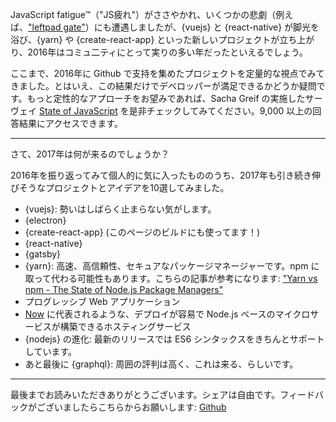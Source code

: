 JavaScript fatigue™（"JS疲れ"）がささやかれ、いくつかの悲劇（例えば、["leftpad gate"](http://developer.telerik.com/featured/left-pad-indicative-fragile-javascript-ecosystem/)）にも遭遇しましたが、{vuejs} と {react-native} が脚光を浴び、{yarn} や {create-react-app} といった新しいプロジェクトが立ち上がり、2016年はコミュ二ティにとって実りの多い年だったといえるでしょう。

ここまで、2016年に Github で支持を集めたプロジェクトを定量的な視点でみてきました。とはいえ、この結果だけでデベロッパーが満足できるかどうか疑問です。もっと定性的なアプローチをお望みであれば、Sacha Greif の実施したサーヴェイ [State of JavaScript](http://stateofjs.com/) を是非チェックしてみてください。9,000 以上の回答結果にアクセスできます。

---

さて、2017年は何が来るのでしょうか？

2016年を振り返ってみて個人的に気に入ったもののうち、2017年も引き続き伸びそうなプロジェクトとアイデアを10選してみました。

* {vuejs}: 勢いはしばらく止まらない気がします。
* {electron}
* {create-react-app} (このページのビルドにも使ってます！)
* {react-native}
* {gatsby}
* {yarn}: 高速、高信頼性、セキュアなパッケージマネージャーです。npm に取って代わる可能性もあります。こちらの記事が参考になります: ["Yarn vs npm - The State of Node.js Package Managers"](https://blog.risingstack.com/yarn-vs-npm-node-js-package-managers/)
* プログレッシブ Web アプリケーション
* [Now](https://zeit.co/now) に代表されるような、デプロイが容易で Node.js ベースのマイクロサービスが構築できるホスティングサービス
* {nodejs} の進化: 最新のリリースでは ES6 シンタックスをきちんとサポートしています。
* あと最後に {graphql}: 周囲の評判は高く、これは来る、らしいです。

---

最後までお読みいただきありがとうございます。シェアは自由です。フィードバックがございましたらこちらからお願いします: [Github](https://github.com/michaelrambeau/risingstars2016)
